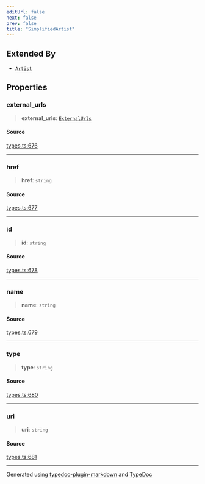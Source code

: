 ```yaml
---
editUrl: false
next: false
prev: false
title: "SimplifiedArtist"
---
```


## Extended By

- [`Artist`](/api/interfaces/artist/)

## Properties

### external\_urls

> **external\_urls**: [`ExternalUrls`](/api/interfaces/externalurls/)

#### Source

[types.ts:676](https://github.com/fostertheweb/spotify-web-sdk/blob/e412602/src/types.ts#L676)

***

### href

> **href**: `string`

#### Source

[types.ts:677](https://github.com/fostertheweb/spotify-web-sdk/blob/e412602/src/types.ts#L677)

***

### id

> **id**: `string`

#### Source

[types.ts:678](https://github.com/fostertheweb/spotify-web-sdk/blob/e412602/src/types.ts#L678)

***

### name

> **name**: `string`

#### Source

[types.ts:679](https://github.com/fostertheweb/spotify-web-sdk/blob/e412602/src/types.ts#L679)

***

### type

> **type**: `string`

#### Source

[types.ts:680](https://github.com/fostertheweb/spotify-web-sdk/blob/e412602/src/types.ts#L680)

***

### uri

> **uri**: `string`

#### Source

[types.ts:681](https://github.com/fostertheweb/spotify-web-sdk/blob/e412602/src/types.ts#L681)

***

Generated using [typedoc-plugin-markdown](https://www.npmjs.com/package/typedoc-plugin-markdown) and [TypeDoc](https://typedoc.org/)
